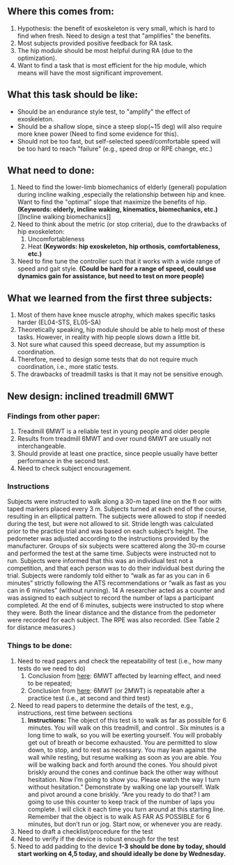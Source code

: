 ## Where this comes from:
1. Hypothesis: the benefit of exoskeleton is very small, which is hard to find when fresh. Need to design a test that "amplifies" the benefits.
2. Most subjects provided positive feedback for RA task.
3. The hip module should be most helpful during RA (due to the optimization).
4. Want to find a task that is most efficient for the hip module, which means will have the most significant improvement.

## What this task should be like:
- Should be an endurance style test, to "amplify" the effect of exoskeleton. 
- Should be a shallow slope, since a steep slop(~15 deg) will also require more knee power (Need to find some evidence for this).
- Should not be too fast, but self-selected speed/comfortable speed will be too hard to reach "failure" (e.g., speed drop or RPE change, etc.)

## What need to done:
1. Need to find the lower-limb biomechanics of elderly (general) population during incline walking ,especially the relationship between hip and knee. Want to find the "optimal" slope that maximize the benefits of hip. **(Keywords: elderly, incline waking, kinematics, biomechanics, etc.)** [[Incline walking biomechanics]]
2. Need to think about the metric (or stop criteria), due to the drawbacks of hip exoskeleton:
	1. Uncomfortableness
	2. Heat
	**(Keywords: hip exoskeleton, hip orthosis, comfortableness, etc.)**
3. Need to fine tune the controller such that it works with a wide range of speed and gait style. **(Could be hard for a range of speed, could use dynamics gain for assistance, but need to test on more people)** 



## What we learned from the first three subjects:
1. Most of them have knee muscle atrophy, which makes specific tasks harder (EL04-STS, EL05-SA)
2. Theoretically speaking, hip module should be able to help most of these tasks. However, in reality with hip people slows down a little bit.
3. Not sure what caused this speed decrease, but my assumption is coordination.
4. Therefore, need to design some tests that do not require much coordination, i.e., more static tests.
5. The drawbacks of treadmill tasks is that it may not be sensitive enough.


## New design: inclined treadmill 6MWT

### Findings from other paper:
1. Treadmill 6MWT is a reliable test in young people and older people
2. Results from treadmill 6MWT and over round 6MWT are usually not interchangeable.
3. Should provide at least one practice, since people usually have better performance in the second test.
4. Need to check subject encouragement. 


### Instructions
Subjects were instructed to walk along a 30-m taped line on the fl oor with taped markers placed every 3 m. Subjects turned at each end of the course, resulting in an elliptical pattern. The subjects were allowed to stop if needed during the test, but were not allowed to sit. Stride length was calculated prior to the practice trial and was based on each subject’s height. The pedometer was adjusted according to the instructions provided by the manufacturer. Groups of six subjects were scattered along the 30-m course and performed the test at the same time. Subjects were instructed not to run. Subjects were informed that this was an individual test not a competition, and that each person was to do their individual best during the trial. Subjects were randomly told either to “walk as far as you can in 6 minutes” strictly following the ATS recommendations or “walk as fast as you can in 6 minutes” (without running).  14   A researcher acted as a counter and was assigned to each subject to record the number of laps a participant completed. At the end of 6 minutes, subjects were instructed to stop where they were. Both the linear distance and the distance from the pedometer were recorded for each subject. The RPE was also recorded. (See  Table 2  for distance measures.) 


### Things to be done:
1. Need to read papers and check the repeatability of test (i.e., how many tests do we need to do)
	1. Conclusion from [here](https://erj.ersjournals.com/content/erj/38/2/261.full.pdf): 6MWT affected by learning effect, and need to be repeated;
	2. Conclusion from [here](https://www.sciencedirect.com/science/article/pii/S0954611102914629?ref=pdf_download&fr=RR-2&rr=87c163b81afc2309): 6MWT (or 2MWT) is repeatable after a practice test (i.e., at second and third test)
2. Need to read papers to determine the details of the test, e.g., instructions, rest time between sections
	1. **Instructions:** The object of this test is to walk as far as possible for 6 minutes. You will walk on this treadmill, and control . Six minutes is a long time to walk, so you will be exerting yourself. You will probably get out of breath or become exhausted. You are permitted to slow down, to stop, and to rest as necessary. You may lean against the wall while resting, but resume walking as soon as you are able. You will be walking back and forth around the cones. You should pivot briskly around the cones and continue back the other way without hesitation. Now I’m going to show you. Please watch the way I turn without hesitation.” Demonstrate by walking one lap yourself. Walk and pivot around a cone briskly. “Are you ready to do that? I am going to use this counter to keep track of the number of laps you complete. I will click it each time you turn around at this starting line. Remember that the object is to walk AS FAR AS POSSIBLE for 6 minutes, but don’t run or jog. Start now, or whenever you are ready. 
3. Need to draft a checklist/procedure for the test
4. Need to verify if the device is robust enough for the test
5. Need to add padding to the device
**1-3 should be done by today, should start working on 4,5 today, and should ideally be done by Wednesday.**
